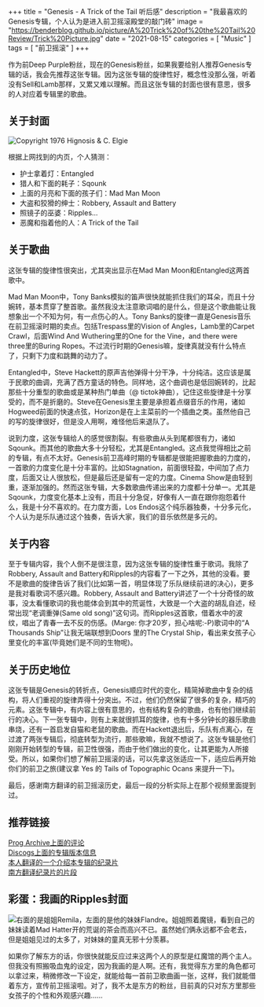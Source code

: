 +++
title = "Genesis - A Trick of the Tail 听后感"
description = "我最喜欢的Genesis专辑，个人认为是进入前卫摇滚殿堂的敲门砖"
image = "https://benderblog.github.io/picture/A%20Trick%20of%20the%20Tail%20Review/Trick%20Picture.jpg"
date = "2021-08-15"
categories = [
    "Music"
]
tags = [
    "前卫摇滚"
]
+++

作为前Deep Purple粉丝，现在的Genesis粉丝，如果我要给别人推荐Genesis专辑的话，我会先推荐这张专辑。因为这张专辑的旋律性好，概念性没那么强，听着没有Sell和Lamb那样，又累又难以理解。而且这张专辑的封面也很有意思，很多的人对应着专辑里的歌曲。

## 关于封面

![Copyright 1976 Hignosis & C. Elgie](https://benderblog.github.io/picture/A%20Trick%20of%20the%20Tail%20Review/Trick%20Picture.jpg)

根据上网找到的内页，个人猜测：

* 护士拿着灯：Entangled
* 猎人和下面的耗子：Sqounk
* 上面的月亮和下面的孩子们：Mad Man Moon
* 大盗和狡猾的绅士：Robbery, Assault and Battery
* 照镜子的巫婆：Ripples...
* 恶魔和指着他的人：A Trick of the Tail

## 关于歌曲

这张专辑的旋律性很突出，尤其突出显示在Mad Man Moon和Entangled这两首歌中。  

Mad Man Moon中，Tony Banks模拟的笛声很快就能抓住我们的耳朵，而且十分婉转，基本贯穿了整首歌。虽然我没太注意歌词唱的是什么，但是这个歌曲能让我想象出一个不知为何，有一点伤心的人。Tony Banks的旋律一直是Genesis音乐在前卫摇滚时期的卖点。包括Trespass里的Vision of Angles，Lamb里的Carpet Crawl，后面Wind And Wuthering里的One for the Vine，and there were three里的Buring Ropes。不过流行时期的Genesis嘛，旋律真就没有什么特点了，只剩下力度和跳舞的动力了。  

Entangled中，Steve Hackett的原声吉他弹得十分干净，十分纯洁。这应该是属于民歌的曲调，充满了西方童话的特色。同样地，这个曲调也是低回婉转的，比起那些十分重型的歌曲或是某种热门单曲（@ tictok神曲），记住这些旋律是十分享受的，而不是折磨的。Steve在Genesis里主要是承担着点缀音乐的作用，诸如Hogweed前面的快速点弦，Horizon是在上主菜前的一个插曲之类。虽然他自己的写的旋律很好，但是没人用啊，难怪他后来退队了。  

说到力度，这张专辑给人的感觉很割裂。有些歌曲从头到尾都很有力，诸如Sqounk。而其他的歌曲大多十分轻松，尤其是Entangled。这点我觉得相比之前的专辑，有点不太好。Genesis前卫高峰时期的专辑都是很能把握歌曲的力度的，一首歌的力度变化是十分丰富的。比如Stagnation，前面很轻盈，中间加了点力度，后面又让人很放松，但是最后还是留有一定的力度。Cinema Show是由轻到重，逐渐加强的。然而这张专辑，大多数歌曲传递出来的力度都十分单一。尤其是Sqounk，力度变化基本上没有，而且十分急促，好像有人一直在跟你抱怨着什么，我是十分不喜欢的。在力度方面，Los Endos这个纯乐器独奏，十分多元化，个人认为是乐队通过这个独奏，告诉大家，我们的音乐依然是多元的。

## 关于内容

至于专辑内容，我个人倒不是很注意，因为这张专辑的旋律性重于歌词。我除了Robbery, Assault and Battery和Ripples的内容看了一下之外，其他的没看。要不是歌曲的旋律告诉了我们(比如第一首，明显体现了乐队继续前进的决心)，更多是我对看歌词不感兴趣。Robbery, Assault and Battery讲述了一个十分奇怪的故事，没太看懂歌词的我也能体会到其中的荒诞性，大致是一个大盗的胡乱自述，经常出现“老调重弹(Same old song)”这句词。而Ripples这首歌，借着水中的波纹，唱出了青春一去不反的伤感。(Marge: 你才20岁，担心啥呢:-P)歌词中的“A Thousands Ship”让我无端联想到Doors 里的The Crystal Ship，看出来女孩子心里变化的丰富(毕竟她们是不同的生物呢)。

## 关于历史地位

这张专辑是Genesis的转折点，Genesis顺应时代的变化，精简掉歌曲中复杂的结构，将人们重视的旋律弄得十分突出。不过，他们仍然保留了很多的复杂，精巧的元素。这张专辑中，有内容上很有意思的，也有结构复杂的歌曲，也有他们继续前行的决心。下一张专辑中，则有上来就很抓耳的旋律，也有十多分钟长的器乐歌曲串烧，还有一首启发自猫和老鼠的歌曲。而在Hackett退出后，乐队有点离心，在过渡了两张专辑后，彻底转型为流行，那些歌嘛，我就不想说了。这张专辑是他们刚刚开始转型的专辑，前卫性很强，而由于他们做出的变化，让其更能为人所接受。所以，如果你们想了解前卫摇滚的话，可以先拿这张适应一下，适应后再开始你们的前卫之旅(建议拿 Yes 的 Tails of Topographic Ocans 来提升一下)。  

最后，感谢南方翻译的前卫摇滚历史，最后一段的分析实际上在那个视频里面提到过。

## 推荐链接
[Prog Archive上面的评论](http://www.progarchives.com/album.asp?id=5)  
[Discogs上面的专辑版本信息](https://www.discogs.com/master/28748-Genesis-A-Trick-Of-The-Tail)  
[本人翻译的一个介绍本专辑的纪录片](https://www.bilibili.com/video/BV1Af4y1F79H)  
[南方翻译纪录片的片段](https://www.bilibili.com/video/BV1NZ4y1p7fM)

## 彩蛋：我画的Ripples封面

![右面的是姐姐Remila，左面的是他的妹妹Flandre。姐姐照着魔镜，看到自己的妹妹读着Mad Hatter开的荒诞的茶会而高兴不已。虽然她们俩永远都不会老去，但是姐姐见过的太多了，对妹妹的童真无邪十分羡慕。](https://benderblog.github.io/picture/A%20Trick%20of%20the%20Tail%20Review/Ripples%20(Genesis)%20-%20Remila%20and%20Flandre.jpg)

如果你了解东方的话，你很快就能反应过来这两个人的原型是红魔馆的两个主人。但我没有照搬吸血鬼的设定，因为我画的是人啊。还有，我觉得东方里的角色都可以拿过来，稍微修改一下设定，就能给每一首前卫歌曲画一张，这样，我们就能借着东方，宣传前卫摇滚啦。对了，我不太是东方的粉丝，目前真的只对东方里那些女孩子的个性和外观感兴趣......  

